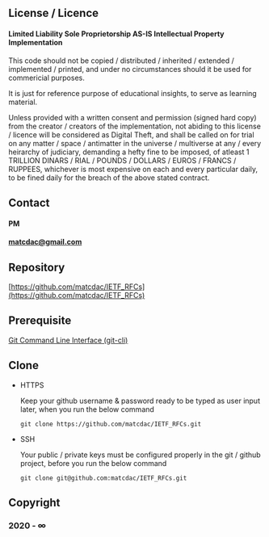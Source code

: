 

## License / Licence ##

#### Limited Liability Sole Proprietorship AS-IS Intellectual Property Implementation ####

This code should not be copied / distributed / inherited / extended / implemented / printed,
and under no circumstances should it be used for commericial purposes.

It is just for reference purpose of educational insights, to serve as learning material.

Unless provided with a written consent and permission (signed hard copy) from the creator / creators of the implementation,
not abiding to this license / licence will be considered as Digital Theft,
and shall be called on for trial on any matter / space / antimatter in the universe / multiverse at any / every heirarchy of judiciary,
demanding a hefty fine to be imposed, of atleast 1 TRILLION DINARS / RIAL / POUNDS / DOLLARS / EUROS / FRANCS / RUPPEES,
whichever is most expensive on each and every particular daily, to be fined daily for the breach of the above stated contract.


## Contact ##

#### PM ####

#### matcdac@gmail.com ####


## Repository ##

[https://github.com/matcdac/IETF_RFCs](https://github.com/matcdac/IETF_RFCs)


## Prerequisite ##

[Git Command Line Interface (git-cli)](https://git-scm.com/downloads)


## Clone ##

* HTTPS

	Keep your github username & password ready to be typed as user input later, when you run the below command

	```git clone https://github.com/matcdac/IETF_RFCs.git```

* SSH

	Your public / private keys must be configured properly in the git / github project, before you run the below command

	```git clone git@github.com:matcdac/IETF_RFCs.git```


## Copyright ##

### 2020 - ∞ ###


